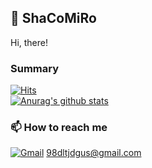 ## 👋 ShaCoMiRo
Hi, there!

### Summary
[![Hits](https://hits.seeyoufarm.com/api/count/incr/badge.svg?url=https%3A%2F%2Fgithub.com%2FShaCoMiRo&count_bg=%2379C83D&title_bg=%23555555&icon=&icon_color=%23E7E7E7&title=hits&edge_flat=true)](https://hits.seeyoufarm.com)   
[![Anurag's github stats](https://github-readme-stats.vercel.app/api?username=ShaCoMiRo&show_icons=true)](https://github.com/anuraghazra/github-readme-stats)   

### 📫 How to reach me
[![Gmail](https://img.shields.io/badge/Gmail-D14836?style=for-the-badge&logo=gmail&logoColor=white&link=mailto:98dltjdgus@gmail.com)](mailto:98dltjdgus@gmail.com) 98dltjdgus@gmail.com

<!---
<div align=center>

[![Instagram Badge](https://img.shields.io/badge/-Instagram-dd2a7b?style=flat-square&logo=instagram&logoColor=white&link=https://www.instagram.com/data.scientist/)](https://www.instagram.com/98dltjdgus/)

</div>


- 👋 Hi, I’m @ShaCoMiRo
- 👀 I’m interested in ...
- 🌱 I’m currently learning ...
- 💞️ I’m looking to collaborate on ...
- 📫 How to reach me ...

ShaCoMiRo/ShaCoMiRo is a ✨ special ✨ repository because its `README.md` (this file) appears on your GitHub profile.
You can click the Preview link to take a look at your changes.


--->
